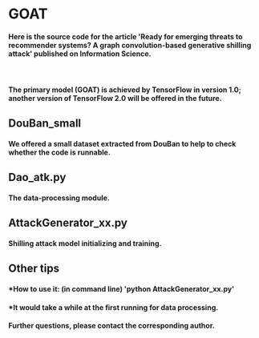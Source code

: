 # GOAT
#### Here is the source code for the article 'Ready for emerging threats to recommender systems? A graph convolution-based generative shilling attack' published on Information Science.
<br>

#### The primary model (GOAT) is achieved by TensorFlow in version 1.0; another version of TensorFlow 2.0 will be offered in the future.<br>

## DouBan_small
#### We offered a small dataset extracted from DouBan to help to check whether the code is runnable.<br>

## Dao_atk.py
#### The data-processing module. <br>

## AttackGenerator_xx.py
#### Shilling attack model initializing and training. <br>

## Other tips
#### *How to use it: (in command line) 'python AttackGenerator_xx.py'
#### *It would take a while at the first running for data processing.
#### Further questions, please contact the corresponding author.
